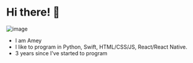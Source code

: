 # Hi there! 👋

![image](https://user-images.githubusercontent.com/74102654/109374762-ae299b80-78dd-11eb-9ba3-593cfdada6e9.png)

- I am Amey 
- I like to program in Python, Swift, HTML/CSS/JS, React/React Native.
- 3 years since I've started to program
